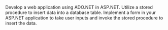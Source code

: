 Develop a web application using ADO.NET in ASP.NET. Utilize a 
stored procedure to insert data into a database table. Implement a 
form in your ASP.NET application to take user inputs and invoke the 
stored procedure to insert the data.
